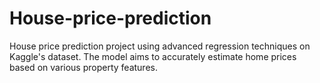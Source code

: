 # House-price-prediction
House price prediction project using advanced regression techniques on Kaggle's dataset. The model aims to accurately estimate home prices based on various property features.
